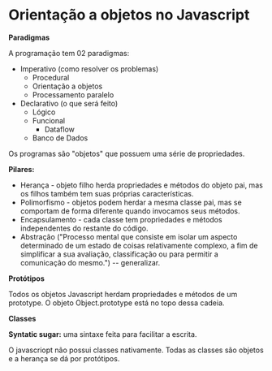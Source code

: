 # Orientação a objetos no Javascript



**Paradigmas**



A programação tem 02 paradigmas:

* Imperativo (como resolver os problemas)
  * Procedural
  * Orientação a objetos
  * Processamento paralelo
* Declarativo (o que será feito)
  * Lógico
  * Funcional
    * Dataflow
  * Banco de Dados



Os programas são "objetos" que possuem uma série de propriedades.



**Pilares:**

* Herança - objeto filho herda propriedades e métodos do objeto pai, mas os filhos também tem suas próprias características.
* Polimorfismo - objetos podem herdar a mesma classe pai, mas se comportam de forma diferente quando invocamos seus métodos.
* Encapsulamento - cada classe tem propriedades e métodos independentes do restante do código.
* Abstração ("Processo mental que consiste em isolar um aspecto determinado de um estado de coisas relativamente complexo, a fim de simplificar a sua avaliação, classificação ou para permitir a comunicação do mesmo.") -- generalizar.





**Protótipos**

Todos os objetos Javascript herdam propriedades e métodos de um prototype. O objeto Object.prototype está no topo dessa cadeia.



**Classes**

**Syntatic sugar:** uma sintaxe feita para facilitar a escrita.

O javascriopt não possui classes nativamente. Todas as classes são objetos e a herança se dá por protótipos.







